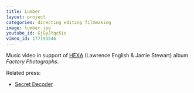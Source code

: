 ```yaml
---
title: Lumber
layout: project
categories: directing editing filmmaking
image: lumber.jpg
youtube_id: GjGyJYqcKio
vimeo_id: 177193546
---
```


Music video in support of [HEXA][] (Lawrence English & Jamie Stewart)
album _Factory Photographs_.

Related press:

- [Secret Decoder](http://www.secretdecoder.net/video/2016/11/09/video-premiere-hexa-lumber/)

[hexa]: https://lawrenceenglish.bandcamp.com/album/hexa-factory-photographs
